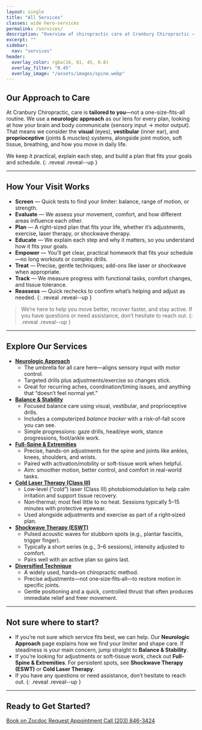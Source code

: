 ```yaml
---
layout: single
title: "All Services"
classes: wide hero-services
permalink: /services/
description: "Overview of chiropractic care at Cranbury Chiropractic — neurologic approach, balance & stability, full-spine and extremity adjusting, laser therapy, and shockwave (ESWT)."
excerpt: ""
sidebar:
  nav: "services"
header:
  overlay_color: rgba(16, 61, 45, 0.8)
  overlay_filter: "0.45"
  overlay_image: "/assets/images/spine.webp"
---
```

## Our Approach to Care
At Cranbury Chiropractic, care is **tailored to you**—not a one-size-fits-all routine. We use a **neurologic approach** as our lens for every plan, looking at how your brain and body communicate (sensory input → motor output). That means we consider the **visual** (eyes), **vestibular** (inner ear), and **proprioceptive** (joints & muscles) systems, alongside joint motion, soft tissue, breathing, and how you move in daily life.

We keep it practical, explain each step, and build a plan that fits your goals and schedule.
{: .reveal .reveal--up }

---

## How Your Visit Works
- **Screen** — Quick tests to find your limiter: balance, range of motion, or strength.
- **Evaluate** — We assess your movement, comfort, and how different areas influence each other.
- **Plan** — A right-sized plan that fits your life, whether it’s adjustments, exercise, laser therapy, or shockwave therapy.
- **Educate** — We explain each step and why it matters, so you understand how it fits your goals.
- **Empower** — You’ll get clear, practical homework that fits your schedule—no long workouts or complex drills.
- **Treat** — Precise, gentle techniques; add-ons like laser or shockwave when appropriate.
- **Track** — We measure progress with functional tasks, comfort changes, and tissue tolerance.
- **Reassess** — Quick rechecks to confirm what’s helping and adjust as needed.
{: .reveal .reveal--up }

> We’re here to help you move better, recover faster, and stay active. If you have questions or need assistance, don’t hesitate to reach out.
{: .reveal .reveal--up }

---

## Explore Our Services
<ul class="services-index">
  <li class="reveal reveal--up">
    <a href="{{ '/services/neurologic-approach/' | relative_url }}"><strong>Neurologic Approach</strong></a><br>
    <ul>
      <li>The umbrella for all care here—aligns sensory input with motor control.</li>
      <li>Targeted drills plus adjustments/exercise so changes stick.</li>
      <li>Great for recurring aches, coordination/timing issues, and anything that “doesn’t feel normal yet.”</li>
    </ul>
  </li>

  <li class="reveal reveal--up">
    <a href="{{ '/services/balance-stability/' | relative_url }}"><strong>Balance & Stability</strong></a><br>
    <ul>
      <li>Focused balance care using visual, vestibular, and proprioceptive drills.</li>
      <li>Includes a computerized <i>balance tracker</i> with a risk-of-fall score you can see.</li>
      <li>Simple progressions: gaze drills, head/eye work, stance progressions, foot/ankle work.</li>
    </ul>
  </li>

  <li class="reveal reveal--up">
    <a href="{{ '/services/full-spine-extremities/' | relative_url }}"><strong>Full-Spine & Extremities</strong></a><br>
    <ul>
      <li>Precise, hands-on adjustments for the spine and joints like ankles, knees, shoulders, and wrists.</li>
      <li>Paired with activation/mobility or soft-tissue work when helpful.</li>
      <li>Aim: smoother motion, better control, and comfort in real-world tasks.</li>
    </ul>
  </li>

  <li class="reveal reveal--up">
    <a href="{{ '/services/laser-therapy/' | relative_url }}"><strong>Cold Laser Therapy (Class III)</strong></a><br>
    <ul>
      <li>Low‑level (<i>"cold"</i>) laser (Class III) photobiomodulation to help calm irritation and support tissue recovery.</li>
      <li>Non‑thermal; most feel little to no heat. Sessions typically 5–15 minutes with protective eyewear.</li>
      <li>Used alongside adjustments and exercise as part of a right‑sized plan.</li>
    </ul>
  </li>

  <li class="reveal reveal--up">
    <a href="{{ '/services/shockwave-therapy-eswt/' | relative_url }}"><strong>Shockwave Therapy (ESWT)</strong></a><br>
    <ul>
      <li>Pulsed acoustic waves for stubborn spots (e.g., plantar fasciitis, trigger finger).</li>
      <li>Typically a short series (e.g., 3–6 sessions), intensity adjusted to comfort.</li>
      <li>Pairs well with an active plan so gains last.</li>
    </ul>
  </li>
  <li class="reveal reveal--up">
    <a href="{{ '/services/diversified-technique/' | relative_url }}"><strong>Diversified Technique</strong></a><br>
    <ul>
      <li>A widely used, hands‑on chiropractic method.</li>
      <li>Precise adjustments—not one‑size‑fits‑all—to restore motion in specific joints.</li>
      <li>Gentle positioning and a quick, controlled thrust that often produces immediate relief and freer movement.</li>
    </ul>
  </li>
</ul>

---

## Not sure where to start?
- If you’re not sure which service fits best, we can help. Our **Neurologic Approach** page explains how we find your limiter and shape care. If steadiness is your main concern, jump straight to **Balance & Stability**. 
- If you’re looking for adjustments or soft-tissue work, check out **Full-Spine & Extremities**. For persistent spots, see **Shockwave Therapy (ESWT)** or **Cold Laser Therapy**.
- If you have any questions or need assistance, don’t hesitate to reach out.
{: .reveal .reveal--up }

---

## Ready to Get Started?
<div class="contact-actions reveal reveal--up">
  <a href="https://www.zocdoc.com/practice/cranbury-chiropractic-center-43835" class="btn">
    <span class="btn-label">Book on Zocdoc</span>
  </a>
  <a href="{{ '/contact/' | relative_url }}" class="btn">
    <span class="btn-label">Request Appointment</span>
  </a>
  <a href="tel:+12038463424" class="btn">
    <span class="btn-label">Call (203) 846-3424</span>
  </a>
</div>
